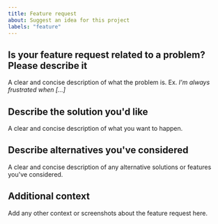 ```yaml
---
title: Feature request
about: Suggest an idea for this project
labels: "feature"
---
```


## Is your feature request related to a problem? Please describe it

A clear and concise description of what the problem is. Ex. _I'm always frustrated when [...]_

## Describe the solution you'd like

A clear and concise description of what you want to happen.

## Describe alternatives you've considered

A clear and concise description of any alternative solutions or features you've considered.

## Additional context

Add any other context or screenshots about the feature request here.
